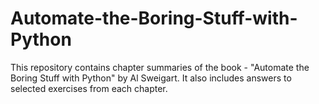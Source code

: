 # Automate-the-Boring-Stuff-with-Python
This repository contains chapter summaries of the book - "Automate the Boring Stuff with Python" by Al Sweigart. It also includes answers to selected exercises from each chapter. 
